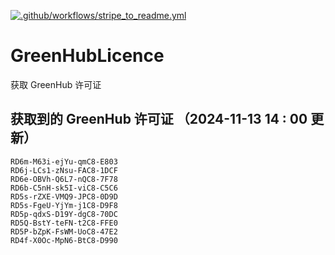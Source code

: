[![.github/workflows/stripe_to_readme.yml](https://github.com/zjx-kimi/GreenHubLicence/actions/workflows/stripe_to_readme.yml/badge.svg)](https://github.com/zjx-kimi/GreenHubLicence/actions/workflows/stripe_to_readme.yml)
# GreenHubLicence
获取 GreenHub 许可证
## 获取到的 GreenHub 许可证 （2024-11-13 14 : 00 更新）
```
RD6m-M63i-ejYu-qmC8-E803
RD6j-LCs1-zNsu-FAC8-1DCF
RD6e-OBVh-Q6L7-nQC8-7F78
RD6b-C5nH-sk5I-viC8-C5C6
RD5s-rZXE-VMQ9-JPC8-0D9D
RD5s-FgeU-YjYm-j1C8-D9F8
RD5p-qdxS-D19Y-dgC8-70DC
RD5Q-BstY-teFN-t2C8-FFE0
RD5P-bZpK-FsWM-UoC8-47E2
RD4f-X0Oc-MpN6-BtC8-D990
```
